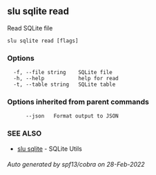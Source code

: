 ## slu sqlite read

Read SQLite file

```
slu sqlite read [flags]
```

### Options

```
  -f, --file string    SQLite file
  -h, --help           help for read
  -t, --table string   SQLite table
```

### Options inherited from parent commands

```
      --json   Format output to JSON
```

### SEE ALSO

* [slu sqlite](slu_sqlite.md)	 - SQLite Utils

###### Auto generated by spf13/cobra on 28-Feb-2022
